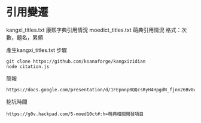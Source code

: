 引用變遷
==============
kangxi_titles.txt 康熙字典引用情況
moedict_titles.txt 萌典引用情況
格式：次數，題名，累頻

產生kangxi_titles.txt 步驟

    git clone https://github.com/ksanaforge/kangxizidian
    node citation.js

簡報

    https://docs.google.com/presentation/d/1FEpnnp0QQcsRyH4HpgdN_fjnn26Bv8cIxn3m1tgsMiE/edit#slide=id.p
    
挖坑時間

    https://g0v.hackpad.com/5-moed10ct#:h=萌典相關開發項目
